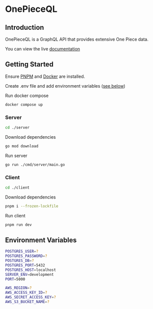 # OnePieceQL

## Introduction

OnePieceQL is a GraphQL API that provides extensive One Piece data.

You can view the live [documentation](https://onepieceql.up.railway.app)

## Getting Started

Ensure [PNPM](https://pnpm.io/installation) and [Docker](https://docs.docker.com/engine/install) are installed.

Create .env file and add environment variables ([see below](#environment-variables))

Run docker compose

```bash
docker compose up
```

### Server

```bash
cd ./server
```

Download dependencies

```bash
go mod download
```

Run server

```bash
go run ./cmd/server/main.go
```

### Client

```bash
cd ./client
```

Download dependencies

```bash
pnpm i --frozen-lockfile
```

Run client

```bash
pnpm run dev
```

## Environment Variables
```bash
POSTGRES_USER=?
POSTGRES_PASSWORD=?
POSTGRES_DB=?
POSTGRES_PORT=5432
POSTGRES_HOST=localhost
SERVER_ENV=development
PORT=5000

AWS_REGION=?
AWS_ACCESS_KEY_ID=?
AWS_SECRET_ACCESS_KEY=?
AWS_S3_BUCKET_NAME=?
```
